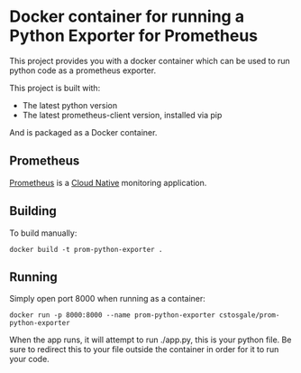# Docker container for running a Python Exporter for Prometheus

This project provides you with a docker container which can be used to run python code as a prometheus exporter.

This project is built with:

- The latest python version
- The latest prometheus-client version, installed via pip

And is packaged as a Docker container.

## Prometheus

[Prometheus](https://prometheus.io/) is a
[Cloud Native](https://winderresearch.com/what-is-cloud-native/?utm_source=github&utm_medium=web&utm_content=link)
monitoring application.

## Building

To build manually:

`docker build -t prom-python-exporter .`

## Running

Simply open port 8000 when running as a container:

`docker run -p 8000:8000 --name prom-python-exporter cstosgale/prom-python-exporter`

When the app runs, it will attempt to run ./app.py, this is your python file. Be sure to redirect this to your file outside the container in order for it to run your code.
